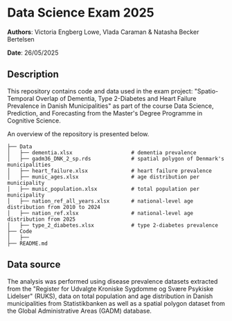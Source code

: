 # Data Science Exam 2025

**Authors**: Victoria Engberg Lowe, Vlada Caraman & Natasha Becker Bertelsen

**Date**: 26/05/2025

## Description
This repository contains code and data used in the exam project: "Spatio-Temporal Overlap of Dementia, Type 2-Diabetes and Heart Failure Prevalence in Danish Municipalities" as part of the course Data Science, Prediction, and Forecasting from the Master's Degree Programme in Cognitive Science. 

An overview of the repository is presented below. 
```
├── Data    
│   ├── dementia.xlsx                   # dementia prevalence 
│   ├── gadm36_DNK_2_sp.rds             # spatial polygon of Denmark's municipalities
│   ├── heart_failure.xlsx              # heart failure prevalence 
│   ├── munic_ages.xlsx                 # age distribution per municipality
│   ├── munic_population.xlsx           # total population per municipality 
│   ├── nation_ref_all_years.xlsx       # national-level age distribution from 2010 to 2024
│   ├── nation_ref.xlsx                 # national-level age distribution from 2025
│   ├── type_2_diabetes.xlsx            # type 2-diabetes prevalence 
├── Code
│   ├──
├── README.md  
```

## Data source
The analysis was performed using disease prevalence datasets extracted from the "Register for Udvalgte Kroniske Sygdomme og Svære Psykiske Lidelser" (RUKS), data on total population and age distribution in Danish municipalities from Statistikbanken as well as a spatial polygon dataset from the Global Administrative Areas (GADM) database.
